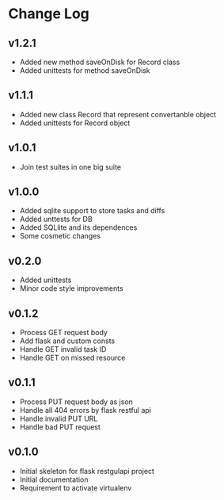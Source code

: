 # Change Log

## v1.2.1
- Added new method saveOnDisk for Record class
- Added unittests for method saveOnDisk

## v1.1.1
- Added new class Record that represent convertanble object
- Added unittests for Record object

## v1.0.1
- Join test suites in one big suite

## v1.0.0
- Added sqlite support to store tasks and diffs
- Added unttests for DB
- Added SQLlite and its dependences
- Some cosmetic changes

## v0.2.0
- Added unittests
- Minor code style improvements

## v0.1.2
- Process GET request body
- Add flask and custom consts
- Handle GET invalid task ID
- Handle GET on missed resource

## v0.1.1
- Process PUT request body as json
- Handle all 404 errors by flask restful api
- Handle invalid PUT URL
- Handle bad PUT request

## v0.1.0
- Initial skeleton for flask restgulapi project
- Initial documentation
- Requirement to activate virtualenv
